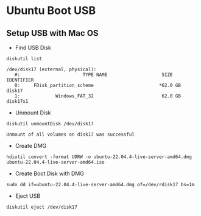 # Ubuntu Boot USB

## Setup USB with Mac OS
- Find USB Disk
```shell
diskutil list
```
```
/dev/disk17 (external, physical):
   #:                       TYPE NAME                    SIZE       IDENTIFIER
   0:     FDisk_partition_scheme                        *62.0 GB    disk17
   1:             Windows_FAT_32                         62.0 GB    disk17s1
```
- Unmount Disk
```shell
diskutil unmountDisk /dev/disk17
```
```
Unmount of all volumes on disk17 was successful
```
- Create DMG
```
hdiutil convert -format UDRW -o ubuntu-22.04.4-live-server-amd64.dmg ubuntu-22.04.4-live-server-amd64.iso
```
- Create Boot Disk with DMG
```
sudo dd if=ubuntu-22.04.4-live-server-amd64.dmg of=/dev/rdisk17 bs=1m
```
- Eject USB
```
diskutil eject /dev/disk17
```
